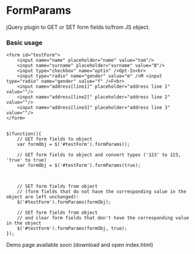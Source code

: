 FormParams
==========

jQuery plugin to GET or SET form fields to/from JS object.

### Basic usage
	<form id="testForm">
		<input name="name" placeholder="name" value="tom"/>
		<input name="surname" placeholder="surname" value="B"/>
		<input type="checkbox" name="optin" />Opt-In<br>
		<input type="radio" name="gender" value="m" />M <input type="radio" name="gender" value="f" />F<br>
		<input name="address[line1]" placeholder="address line 1" value=""/>
		<input name="address[line2]" placeholder="address line 2" value=""/>
		<input name="address[line3]" placeholder="address line 3" value=""/>
	</form>


    $(function(){
		// GET form fields to object
        var formObj = $('#testForm').formParams();
		
		// GET form fields to object and convert types ('123' to 123, 'true' to true)
        var formObj = $('#testForm').formParams(true);

		
		
		// SET form fields from object
		// (form fields that do not have the corresponding value in the object are left unchanged):
		$('#testForm').formParams(formObj);

		// SET form fields from object 
		// and clear form fields that don't have the corresponding value in the object
		$('#testForm').formParams(formObj, true);
	});
	

Demo page available soon (download and open index.html)
